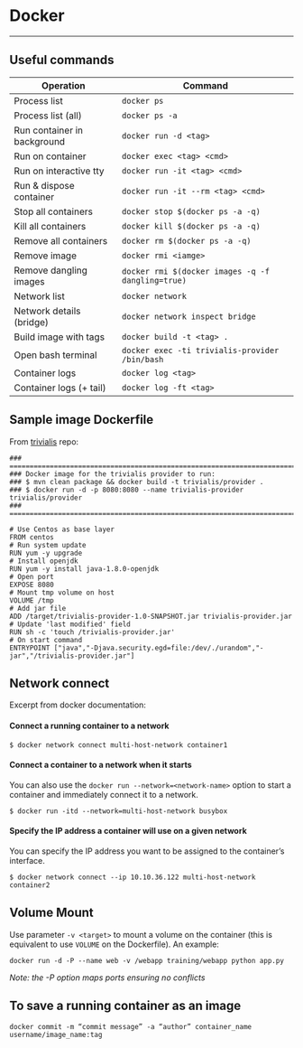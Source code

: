 # Docker
---
## Useful commands

| Operation                   | Command                                           |  
|-----------------------------| --------------------------------------------------|  
| Process list                | `docker ps`                                       |  
| Process list (all)          | `docker ps -a`                                    |  
| Run container in background | `docker run -d <tag>`                             |  
| Run on container            | `docker exec <tag> <cmd>`                         |  
| Run on interactive tty      | `docker run -it <tag> <cmd>`                      |  
| Run & dispose container     | `docker run -it --rm <tag> <cmd>`                 |  
| Stop all containers         | `docker stop $(docker ps -a -q)`                  |  
| Kill all containers         | `docker kill $(docker ps -a -q)`                  |  
| Remove all containers       | `docker rm $(docker ps -a -q)`                    |  
| Remove image                | `docker rmi <iamge>`                              |  
| Remove dangling images      | `docker rmi $(docker images -q -f dangling=true)` |  
| Network list                | `docker network`                                  |  
| Network details (bridge)    | `docker network inspect bridge`                   |  
| Build image with tags       | `docker build -t <tag> .`                         |  
| Open bash terminal          | `docker exec -ti trivialis-provider /bin/bash`    |
| Container logs              | `docker log <tag>`                                |
| Container logs (+ tail)     | `docker log -ft <tag>`                            |

## Sample image Dockerfile

From [trivialis](https://github.com/apycazo/trivialis) repo:
```
### ==========================================================================
### Docker image for the trivialis provider to run:
### $ mvn clean package && docker build -t trivialis/provider .
### $ docker run -d -p 8080:8080 --name trivialis-provider trivialis/provider
### ==========================================================================

# Use Centos as base layer
FROM centos
# Run system update
RUN yum -y upgrade
# Install openjdk
RUN yum -y install java-1.8.0-openjdk
# Open port
EXPOSE 8080
# Mount tmp volume on host
VOLUME /tmp
# Add jar file
ADD /target/trivialis-provider-1.0-SNAPSHOT.jar trivialis-provider.jar
# Update 'last modified' field
RUN sh -c 'touch /trivialis-provider.jar'
# On start command
ENTRYPOINT ["java","-Djava.security.egd=file:/dev/./urandom","-jar","/trivialis-provider.jar"]
```

## Network connect

Excerpt from docker documentation:

#### Connect a running container to a network
```
$ docker network connect multi-host-network container1
```

#### Connect a container to a network when it starts
You can also use the `docker run --network=<network-name>` option to start a container and immediately connect it to a network.
```
$ docker run -itd --network=multi-host-network busybox
```

#### Specify the IP address a container will use on a given network
You can specify the IP address you want to be assigned to the container’s interface.
```
$ docker network connect --ip 10.10.36.122 multi-host-network container2
```

## Volume Mount
Use parameter `-v <target>` to mount a volume on the container (this is equivalent to use `VOLUME` on the Dockerfile).  An example:

```
docker run -d -P --name web -v /webapp training/webapp python app.py
```  
*Note: the -P option maps ports ensuring no conflicts*

## To save a running container as an image

```
docker commit -m “commit message” -a “author” container_name username/image_name:tag
```
